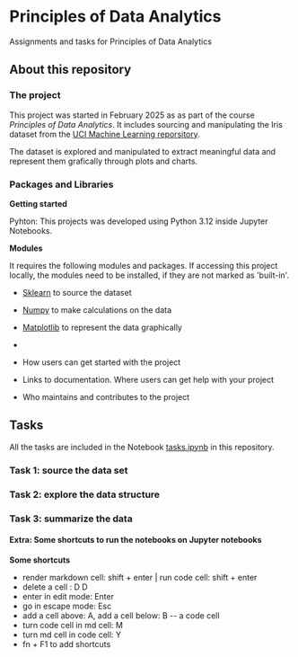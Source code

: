 # Principles of Data Analytics 

Assignments and tasks for Principles of Data Analytics 

## About this repository

### The project 

This project was started in February 2025 as as part of the course *Principles of Data Analytics*. 
It includes sourcing and manipulating the Iris dataset from the [UCI Machine Learning reporsitory](https://archive.ics.uci.edu/dataset/53/iris). 

The dataset is explored and manipulated to extract meaningful data and represent them grafically through plots and charts. 


### Packages and Libraries  

**Getting started**

Pyhton: This projects was developed using Python 3.12 inside Jupyter Notebooks. 

**Modules** 

It requires the following modules and packages. If accessing this project locally, the modules need to be installed, if they are not marked as 'built-in'. 
 - [Sklearn](https://scikit-learn.org/stable/) to source the dataset 
 - [Numpy](https://numpy.org/doc/stable/index.html) to make calculations on the data
 - [Matplotlib](https://matplotlib.org/) to represent the data graphically 
 - 


- How users can get started with the project
- Links to documentation. Where users can get help with your project
- Who maintains and contributes to the project


## Tasks 

All the tasks are included in the Notebook [tasks.ipynb](/workspaces/principles_of_data_analytics/tasks.ipynb) in this repository. 

### Task 1: source the data set 
### Task 2: explore the data structure
### Task 3: summarize the data 


#### Extra: Some shortcuts to run the notebooks on Jupyter notebooks 

**Some shortcuts**
- render markdown cell: shift + enter | run code cell: shift + enter 
- delete a cell : D D 
- enter in edit mode: Enter 
- go in escape mode: Esc 
- add a cell above: A, add a cell below: B -- a code cell
- turn code cell in md cell: M
- turn md cell in code cell: Y
- fn + F1 to add shortcuts 

